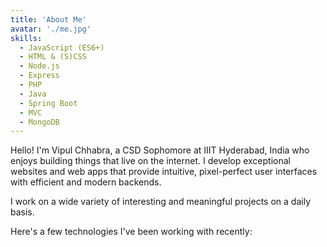 ```yaml
---
title: 'About Me'
avatar: './me.jpg'
skills:
  - JavaScript (ES6+)
  - HTML & (S)CSS
  - Node.js
  - Express
  - PHP
  - Java
  - Spring Boot
  - MVC
  - MongoDB
---
```


Hello! I'm Vipul Chhabra, a CSD Sophomore at IIIT Hyderabad, India who enjoys building things that live on the internet. I develop exceptional websites and web apps that provide intuitive, pixel-perfect user interfaces with efficient and modern backends.

I work on a wide variety of interesting and meaningful projects on a daily basis.

Here's a few technologies I've been working with recently:
